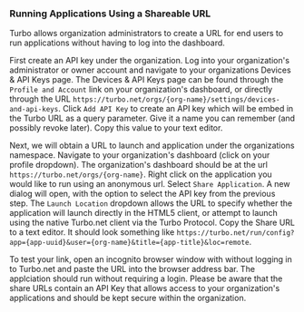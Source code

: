 ### Running Applications Using a Shareable URL

Turbo allows organization administrators to create a URL for end users to run applications without having to log into the dashboard.

First create an API key under the organization. Log into your organization's administrator or owner account and navigate to your organizations Devices & API Keys page. The Devices & API Keys page can be found through the `Profile and Account` link on your organization's dashboard, or directly through the URL `https://turbo.net/orgs/{org-name}/settings/devices-and-api-keys`. Click `Add API Key` to create an API key which will be embed in the Turbo URL as a query parameter. Give it a name you can remember (and possibly revoke later). Copy this value to your text editor.

Next, we will obtain a URL to launch and application under the organizations namespace. Navigate to your organization's dashboard (click on your profile dropdown). The organization's dashboard should be at the url `https://turbo.net/orgs/{org-name}`. Right click on the application you would like to run using an anonymous url. Select `Share Application`. A new dialog will open, with the option to select the API key from the previous step. The `Launch Location` dropdown allows the URL to specify whether the application will launch directly in the HTML5 client, or attempt to launch using the native Turbo.net client via the Turbo Protocol. Copy the Share URL to a text editor. It should look something like `https://turbo.net/run/config?app={app-uuid}&user={org-name}&title={app-title}&loc=remote`. 

To test your link, open an incognito browser window with without logging in to Turbo.net and paste the URL into the browser address bar. The applciation should run without requiring a login. Please be aware that the share URLs contain an API Key that allows access to your organization's applications and should be kept secure within the organization.